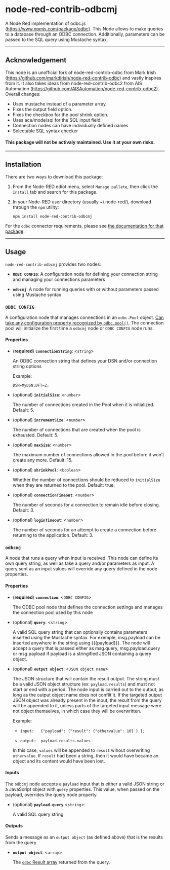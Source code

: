 # node-red-contrib-odbcmj

A Node Red implementation of odbc.js (https://www.npmjs.com/package/odbc).  This Node allows to make queries to a database through an ODBC connection.  Additionally, parameters can be passed to the SQL query using Mustache syntax.

---
## Acknowledgement

This node is an unofficial fork of node-red-contrib-odbc from Mark Irish (https://github.com/markdirish/node-red-contrib-odbc) and vastly inspires from it.  It also takes ideas from node-red-contrib-odbc2 from AIS Automation (https://github.com/AISAutomation/node-red-contrib-odbc2).  Overall changes:

  - Uses mustache instead of a parameter array.
  - Fixes the output field option.
  - Fixes the checkbox for the pool shrink option.
  - Uses ace/mode/sql for the SQL input field.
  - Connection nodes can have individually defined names
  - Selectable SQL syntax checker 

#### This package will not be activaly maintained.  Use it at your own risks.
---
## Installation

There are two ways to download this package:

1. From the Node-RED ediot menu, select `Manage pallete`, then click the `Install` tab and search for this package.

2. In your Node-RED user directory (usually ~/.node-red/), download through the `npm` utility:
    ```
    npm install node-red-contrib-odbcmj
    ```

For the `odbc` connector requirements, please see [the documentation for that package](https://www.npmjs.com/package/odbc#requirements).

---
## Usage

`node-red-contrib-odbcmj` provides two nodes:

* **`ODBC CONFIG`**: A configuration node for defining your connection string and managing your connections parameters

* **`odbcmj`**: A node for running queries with or without parameters passed using Mustache syntax


### `ODBC CONFIG`

A configuration node that manages connections in an `odbc.Pool` object. [Can take any configuration property recognized by `odbc.pool()`](https://www.npmjs.com/package/odbc#constructor-odbcpoolconnectionstring). The connection pool will initialize the first time a `odbcmj` node or `ODBC CONFIG` node runs.

#### Properties

* (**required**) **`connectionString`**: <`string`>

  An ODBC connection string that defines your DSN and/or connection string options

  Example:
  ```
  DSN=MyDSN;DFT=2;
  ```
* (optional) **`initialSize`**: <`number`>

  The number of connections created in the Pool when it is initialized.  Default: 5.

* (optional) **`incrementSize`**: <`number`>

  The number of connections that are created when the pool is exhausted. Default: 5.

* (optional) **`maxSize`**: <`number`>

  The maximum number of connections allowed in the pool before it won't create any more. Default: 15.

* (optional) **`shrinkPool`**: <`boolean`>

  Whether the number of connections should be reduced to `initialSize` when they are returned to the pool. Default: true.

* (optional) **`connectionTimeout`**: <`number`>

  The number of seconds for a connection to remain idle before closing.  Default: 3.

* (optional) **`loginTimeout`**: <`number`>

  The number of seconds for an attempt to create a connection before returning to the application. Default: 3.

### `odbcmj`

A node that runs a query when input is received. This node can define its own query string, as well as take a query and/or parameters as input. A query sent as an input values will override any query defined in the node properties.

#### Properties

* (**required**) **`connection`**: <`ODBC CONFIG`>

  The ODBC pool node that defines the connection settings and manages the connection pool used by this node

* (optional) **`query`**: <`string`>

  A valid SQL query string that can optionally contains parameters inserted using the Mustache syntax.  For exemple, msg.payload can be inserted anywhere in the string using {{{payload}}}.  The node will accept a query that is passed either as msg.query, msg.payload.query or msg.payload if payload is a stringified JSON containing a query object.

* (optional) **`output object`**: <`JSON object name`>

  The JSON structure that will contain the result output.  The string must be a valid JSON object structure (ex: `payload.results`) and must not start or end with a period.  The node input is carried out to the output, as long as the output object name does not conflit it.  If the targeted output JSON object was already present in the input, the result from the query will be appended to it, unless parts of the targeted input message were not object themselves, in which case they will be overwritten.

  Example:

    - `input:   {"payload":
                 {"result":
                   {"othervalue": 10}
                 }
               };`

    - `output:  payload.results.values`

    In this case, `values` will be appended to `result` wihout overwriting `othervalue`.  If `result` had been a string, then it would have became an object and its content would have been lost.

#### Inputs

The `odbcmj` node accepts a `payload` input that is either a valid JSON string or a JavaScript object with `query` properties. This value, when passed on the payload, overrides the query node property.

* (optional) **`payload.query`** <`string`>:

  A valid SQL query string

#### Outputs

Sends a message as an `output object` (as defined above) that is the results from the query

* **`output object`**: <`array`>

  The [`odbc` Result array](https://www.npmjs.com/package/odbc#result-array) returned from the query.
